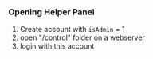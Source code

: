 ### Opening Helper Panel

1) Create account with `isAdmin` = 1
2) open "/control" folder on a webserver
3) login with this account
